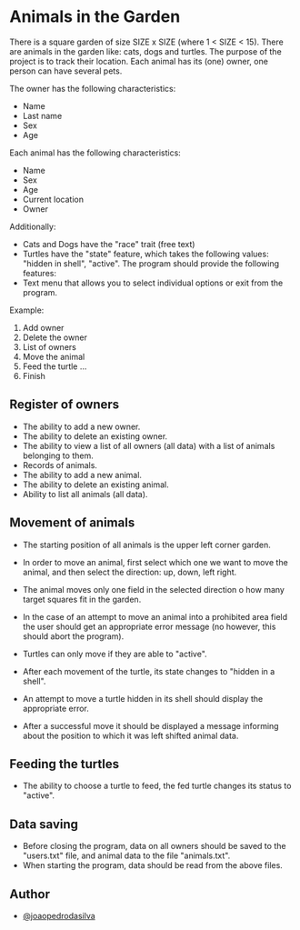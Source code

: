 # Animals in the Garden

There is a square garden of size SIZE x SIZE (where 1 < SIZE < 15).
There are animals in the garden like: cats, dogs and turtles.
The purpose of the project is to track their location.
Each animal has its (one) owner, one person can have several pets.

The owner has the following characteristics:
- Name
- Last name
- Sex
- Age

Each animal has the following characteristics:
- Name
- Sex
- Age
- Current location
- Owner

Additionally:
- Cats and Dogs have the "race" trait (free text)
- Turtles have the "state" feature, which takes the following values: "hidden in shell", "active".
The program should provide the following features:
- Text menu that allows you to select individual options or exit from the program.

Example:
1. Add owner
2. Delete the owner
3. List of owners
4. Move the animal
5. Feed the turtle
... <other options>
0. Finish

## Register of owners
- The ability to add a new owner.
- The ability to delete an existing owner.
- The ability to view a list of all owners (all data) with a list of animals belonging to them.
- Records of animals.
- The ability to add a new animal.
- The ability to delete an existing animal.
- Ability to list all animals (all data). 

## Movement of animals
- The starting position of all animals is the upper left corner garden.
- In order to move an animal, first select which one we want to move the animal, and then select the direction: up, down,
left right.
- The animal moves only one field in the selected direction o how many target squares fit in the garden.

- In the case of an attempt to move an animal into a prohibited area field the user should get an appropriate error message (no
however, this should abort the program).
- Turtles can only move if they are able to "active".
- After each movement of the turtle, its state changes to "hidden in a shell".
- An attempt to move a turtle hidden in its shell should display the appropriate error.
- After a successful move it should be displayed a message informing about the position to which it was left
shifted animal data.

## Feeding the turtles
- The ability to choose a turtle to feed, the fed turtle changes its status to "active".
## Data saving
- Before closing the program, data on all owners should be saved to the "users.txt" file, and animal data to the file "animals.txt".
- When starting the program, data should be read from the above files.

## Author

- [@joaopedrodasilva](https://github.com/Pedro2080)
